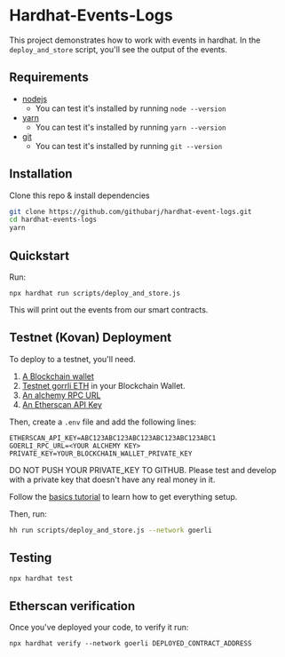 # Hardhat-Events-Logs

This project demonstrates how to work with events in hardhat. In the `deploy_and_store` script, you'll see the output of the events. 

 ## Requirements

- [nodejs](https://nodejs.org/en/download/)
  - You can test it's installed by running `node --version`
- [yarn](https://yarnpkg.com/)
  - You can test it's installed by running `yarn --version`
- [git](https://git-scm.com/downloads)
  - You can test it's installed by running `git --version`

## Installation

Clone this repo & install dependencies
```sh
git clone https://github.com/githubarj/hardhat-event-logs.git
cd hardhat-events-logs
yarn
```

## Quickstart

Run:
```
npx hardhat run scripts/deploy_and_store.js
```

This will print out the events from our smart contracts. 

## Testnet (Kovan) Deployment

To deploy to a testnet, you'll need.

1. [A Blockchain wallet](https://metamask.io/)
2. [Testnet gorrli ETH](https://goerlifaucet.com/) in your Blockchain Wallet.
3. [An alchemy RPC URL](https://www.alchemy.com/)
4. [An Etherscan API Key](https://etherscan.io/apis)

Then, create a `.env` file and add the following lines:
```
ETHERSCAN_API_KEY=ABC123ABC123ABC123ABC123ABC123ABC1
GOERLI_RPC_URL=<YOUR ALCHEMY KEY>
PRIVATE_KEY=YOUR_BLOCKCHAIN_WALLET_PRIVATE_KEY
```
DO NOT PUSH YOUR PRIVATE_KEY TO GITHUB. Please test and develop with a private key that doesn't have any real money in it. 

Follow the [basics tutorial](https://docs.chain.link/docs/beginners-tutorial/) to learn how to get everything setup. 

Then, run:

```sh
hh run scripts/deploy_and_store.js --network goerli
```

## Testing

```sh
npx hardhat test
```

## Etherscan verification

Once you've deployed your code, to verify it run:

```shell
npx hardhat verify --network goerli DEPLOYED_CONTRACT_ADDRESS 
```
